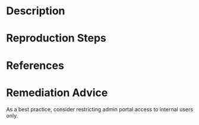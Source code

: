# Description


# Reproduction Steps


# References


# Remediation Advice

As a best practice, consider restricting admin portal access to internal users only.
